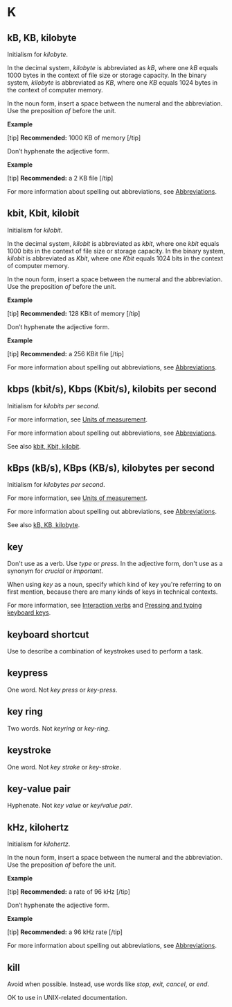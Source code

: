 # K

## kB, KB, kilobyte

Initialism for *kilobyte*.

In the decimal system, *kilobyte* is abbreviated as *kB*, where one *kB* equals 1000 bytes in the context of file size or storage capacity.
In the binary system, *kilobyte* is abbreviated as *KB*, where one *KB* equals 1024 bytes in the context of computer memory.

In the noun form, insert a space between the numeral and the abbreviation. Use the preposition *of* before the unit.

**Example**  

[tip] **Recommended:** 1000 KB of memory [/tip]  

Don’t hyphenate the adjective form.

**Example**  

[tip] **Recommended:** a 2 KB file [/tip]  

For more information about spelling out abbreviations, see [Abbreviations](https://make.wordpress.org/docs/style-guide/language-grammar/abbreviations/).

## kbit, Kbit, kilobit

Initialism for *kilobit*.

In the decimal system, *kilobit* is abbreviated as *kbit*, where one *kbit* equals 1000 bits in the context of file size or storage capacity.
In the binary system, *kilobit* is abbreviated as *Kbit*, where one *Kbit* equals 1024 bits in the context of computer memory.

In the noun form, insert a space between the numeral and the abbreviation. Use the preposition *of* before the unit.

**Example**  

[tip] **Recommended:** 128 KBit of memory [/tip]  

Don’t hyphenate the adjective form.

**Example**  

[tip] **Recommended:** a 256 KBit file [/tip]  

For more information about spelling out abbreviations, see [Abbreviations](https://make.wordpress.org/docs/style-guide/language-grammar/abbreviations/).

## kbps (kbit/s), Kbps (Kbit/s), kilobits per second

Initialism for *kilobits per second*.

For more information, see [Units of measurement](https://make.wordpress.org/docs/style-guide/formatting/units-of-measurement/).

For more information about spelling out abbreviations, see [Abbreviations](https://make.wordpress.org/docs/style-guide/language-grammar/abbreviations/).

See also [kbit, Kbit, kilobit](#kbit-kbit-kilobit).

## kBps (kB/s), KBps (KB/s), kilobytes per second

Initialism for *kilobytes per second*.

For more information, see [Units of measurement](https://make.wordpress.org/docs/style-guide/formatting/units-of-measurement/).

For more information about spelling out abbreviations, see [Abbreviations](https://make.wordpress.org/docs/style-guide/language-grammar/abbreviations/).

See also [kB, KB, kilobyte](#kB-kb-kilobyte).

## key

Don't use as a verb. Use *type* or *press*. In the adjective form, don't use as a synonym for *crucial* or *important*.

When using *key* as a noun, specify which kind of key you're referring to on first mention, because there are many kinds of keys in technical contexts.

For more information, see [Interaction verbs](https://make.wordpress.org/docs/style-guide/developer-content/ui-elements/#enter-type-input) and [Pressing and typing keyboard keys](https://make.wordpress.org/docs/style-guide/developer-content/ui-elements/#pressing-and-typing-keyboard-keys).

## keyboard shortcut

Use to describe a combination of keystrokes used to perform a task.

## keypress

One word. Not *key press* or *key-press*.

## key ring

Two words. Not *keyring* or *key-ring*.

## keystroke

One word. Not *key stroke* or *key-stroke*.

## key-value pair

Hyphenate. Not *key value* or *key/value pair*.

## kHz, kilohertz

Initialism for *kilohertz*.

In the noun form, insert a space between the numeral and the abbreviation. Use the preposition *of* before the unit.

**Example**  

[tip] **Recommended:** a rate of 96 kHz [/tip]  

Don’t hyphenate the adjective form.

**Example**  

[tip] **Recommended:** a 96 kHz rate [/tip]  

For more information about spelling out abbreviations, see [Abbreviations](https://make.wordpress.org/docs/style-guide/language-grammar/abbreviations/).

## kill

Avoid when possible. Instead, use words like *stop, exit, cancel*, or *end*.

OK to use in UNIX-related documentation.
